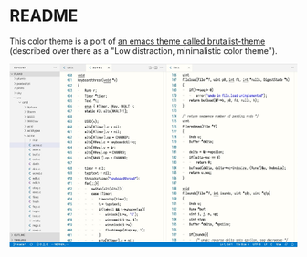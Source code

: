 # README

This color theme is a port of [an emacs theme called
brutalist-theme](https://git.madhouse-project.org/algernon/brutalist-theme.el)
(described over there as a "Low distraction, minimalistic color theme").

![Example screenshot](example.jpg)
